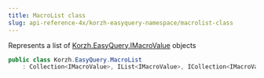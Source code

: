 ```yaml
---
title: MacroList class
slug: api-reference-4x/korzh-easyquery-namespace/macrolist-class
---
```


Represents a list of [Korzh.EasyQuery.IMacroValue](//easyquery/docs/api-reference-4x/korzh-easyquery-namespace/imacrovalue-interface) objects
```csharp
public class Korzh.EasyQuery.MacroList
    : Collection<IMacroValue>, IList<IMacroValue>, ICollection<IMacroValue>, IEnumerable<IMacroValue>, IEnumerable, IList, ICollection, IReadOnlyList<IMacroValue>, IReadOnlyCollection<IMacroValue>

```